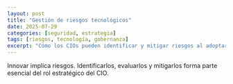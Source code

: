 ```yaml
---
layout: post
title: "Gestión de riesgos tecnológicos"
date: 2025-07-29
categories: [seguridad, estrategia]
tags: [riesgos, tecnología, gobernanza]
excerpt: "Cómo los CIOs pueden identificar y mitigar riesgos al adoptar nuevas tecnologías."
---
```


Innovar implica riesgos. Identificarlos, evaluarlos y mitigarlos forma parte esencial del rol estratégico del CIO.

<!-- Desarrollo del artículo -->
